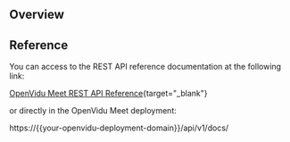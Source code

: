 ## Overview


## Reference

You can access to the REST API reference documentation at the following link:

[OpenVidu Meet REST API Reference](../../../assets/htmls/rest-api.html){target="_blank"}

or directly in the OpenVidu Meet deployment:

 https://{{your-openvidu-deployment-domain}}/api/v1/docs/

